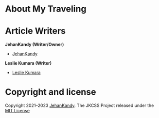 # About My Traveling


# Article Writers
 
 <b>JehanKandy (Writer/Owner)</b>
 
  - [JehanKandy](https://github.com/JehanKandy)

<b>Leslie Kumara (Writer)</b>
 
  - [Leslie Kumara](https://www.linkedin.com/in/leslie-k-98a32827/)





# Copyright and license

Copyright 2021–2023 [JehanKandy](https://github.com/JehanKandy). The JKCSS Project released under the [MIT License](https://github.com/JKCSS/JKCSS-Framework/blob/main/LICENSE)

